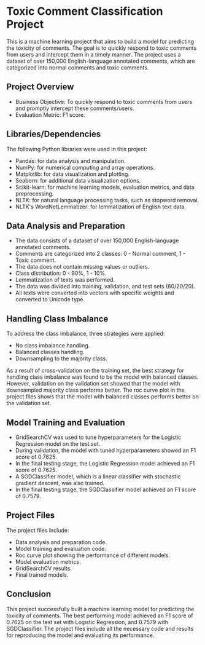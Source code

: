 # Toxic Comment Classification Project
This is a machine learning project that aims to build a model for predicting the toxicity of comments. The goal is to quickly respond to toxic comments from users and intercept them in a timely manner. The project uses a dataset of over 150,000 English-language annotated comments, which are categorized into normal comments and toxic comments.

## Project Overview
- Business Objective: To quickly respond to toxic comments from users and promptly intercept these comments/users.
- Evaluation Metric: F1 score.

## Libraries/Dependencies
The following Python libraries were used in this project:

- Pandas: for data analysis and manipulation.
- NumPy: for numerical computing and array operations.
- Matplotlib: for data visualization and plotting.
- Seaborn: for additional data visualization options.
- Scikit-learn: for machine learning models, evaluation metrics, and data preprocessing.
- NLTK: for natural language processing tasks, such as stopword removal.
- NLTK's WordNetLemmatizer: for lemmatization of English text data.

## Data Analysis and Preparation
- The data consists of a dataset of over 150,000 English-language annotated comments.
- Comments are categorized into 2 classes: 0 - Normal comment, 1 - Toxic comment.
- The data does not contain missing values or outliers.
- Class distribution: 0 - 90%, 1 - 10%.
- Lemmatization of texts was performed.
- The data was divided into training, validation, and test sets (60/20/20).
- All texts were converted into vectors with specific weights and converted to Unicode type.

## Handling Class Imbalance
To address the class imbalance, three strategies were applied:

- No class imbalance handling.
- Balanced classes handling.
- Downsampling to the majority class.

As a result of cross-validation on the training set, the best strategy for handling class imbalance was found to be the model with balanced classes. However, validation on the validation set showed that the model with downsampled majority class performs better. The roc curve plot in the project files shows that the model with balanced classes performs better on the validation set.

## Model Training and Evaluation
- GridSearchCV was used to tune hyperparameters for the Logistic Regression model on the test set.
- During validation, the model with tuned hyperparameters showed an F1 score of 0.7625.
- In the final testing stage, the Logistic Regression model achieved an F1 score of 0.7625.
- A SGDClassifier model, which is a linear classifier with stochastic gradient descent, was also trained.
- In the final testing stage, the SGDClassifier model achieved an F1 score of 0.7579.

## Project Files
The project files include:

- Data analysis and preparation code.
- Model training and evaluation code.
- Roc curve plot showing the performance of different models.
- Model evaluation metrics.
- GridSearchCV results.
- Final trained models.

## Conclusion
This project successfully built a machine learning model for predicting the toxicity of comments. The best performing model achieved an F1 score of 0.7625 on the test set with Logistic Regression, and 0.7579 with SGDClassifier. The project files include all the necessary code and results for reproducing the model and evaluating its performance.
